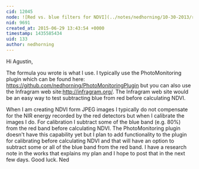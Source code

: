 ```yaml
---
cid: 12045
node: ![Red vs. blue filters for NDVI](../notes/nedhorning/10-30-2013/red-vs-blue-filters-for-ndvi)
nid: 9691
created_at: 2015-06-29 13:43:54 +0000
timestamp: 1435585434
uid: 133
author: nedhorning
---
```


Hi Agustin,

The formula you wrote is what I use. I typically use the PhotoMonitoring plugin which can be found here: https://github.com/nedhorning/PhotoMonitoringPlugin but you can also use the Infragram web site:http://infragram.org/. The Infragram web site would be an easy way to test subtracting blue from red before calculating NDVI. 

When I am creating NDVI form JPEG images I typically do not compensate for the NIR energy recorded by the red detectors but when I calibrate the images I do. For calibration I subtract some of the blue band (e.g. 80%) from the red band before calculating NDVI. The  PhotoMonitoring plugin doesn't have this capability yet but I plan to add functionality to the plugin for calibrating before calculating NDVI and that will have an option to subtract some or all of the blue band from the red band. I have a research note in the works that explains my plan and I hope to post that in the next few days. Good luck. Ned